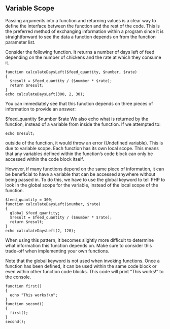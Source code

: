 ## Variable Scope

Passing arguments into a function and returning values is a clear way to define the interface between the function and the rest of the code. This is the preferred method of exchanging information within a program since it is straightforward to see the data a function depends on from the function parameter list.

Consider the following function. It returns a number of days left of feed depending on the number of chickens and the rate at which they consume it.

```
function calculateDaysLeft($feed_quantity, $number, $rate)
{
  $result = $feed_quantity / ($number * $rate);
  return $result;
}
echo calculateDaysLeft(300, 2, 30);

```

You can immediately see that this function depends on three pieces of information to provide an answer:

$feed_quantity
$number
$rate
We also echo what is returned by the function, instead of a variable from inside the function. If we attempted to:

```
echo $result;

```

outside of the function, it would throw an error (Undefined variable). This is due to variable scope. Each function has its own local scope. This means that any variables defined within the function’s code block can only be accessed within the code block itself.

However, if many functions depend on the same piece of information, it can be beneficial to have a variable that can be accessed anywhere without being passed in. To do this, we have to use the global keyword to tell PHP to look in the global scope for the variable, instead of the local scope of the function.

```
$feed_quantity = 300;
function calculateDaysLeft($number, $rate)
{
  global $feed_quantity;
  $result = $feed_quantity / ($number * $rate);
  return $result;
}
echo calculateDaysLeft(2, 120);

```

When using this pattern, it becomes slightly more difficult to determine what information this function depends on. Make sure to consider this trade-off when implementing your own functions.

Note that the global keyword is not used when invoking functions. Once a function has been defined, it can be used within the same code block or even within other function code blocks. This code will print “This works!” to the console.

```
function first()
{
  echo "This works!\n";
}
function second()
{
  first();
}
second();

```

